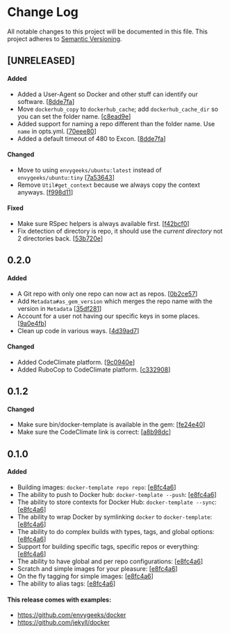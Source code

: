 # Change Log

All notable changes to this project will be documented in this file. This
project adheres to [Semantic Versioning](http://semver.org/).

## [UNRELEASED]
#### Added
- Added a User-Agent so Docker and other stuff can identify our software. [[8dde7fa][8dde7fa]]
- Move `dockerhub_copy` to `dockerhub_cache`; add `dockerhub_cache_dir` so you can set the folder name. [[c8ead9e][c8ead9e]]
- Added support for naming a repo different than the folder name.  Use `name` in opts.yml. [[70eee80][70eee80]]
- Added a default timeout of 480 to Excon. [[8dde7fa][8dde7fa]]

#### Changed
- Move to using `envygeeks/ubuntu:latest` instead of `envygeeks/ubuntu:tiny` [[7a53643][7a53643]]
- Remove `Util#get_context` because we always copy the context anyways. [[f998d11][f998d11]]

#### Fixed
- Make sure RSpec helpers is always available first. [[f42bcf0][f42bcf0]]
- Fix detection of directory is repo, it should use the *current directory* not 2 directories back. [[53b720e][53b720e]]

## 0.2.0
#### Added
- A Git repo with only one repo can now act as repos. [[0b2ce57][0b2ce57]]
- Add `Metadata#as_gem_version` which merges the repo name with the version in `Metadata` [[35df281][35df281]]
- Account for a user not having our specific keys in some places. [[9a0e4fb][9a0e4fb]]
- Clean up code in various ways. [[4d39ad7][4d39ad7]]

#### Changed
- Added CodeClimate platform. [[9c0940e][9c0940e]]
- Added RuboCop to CodeClimate platform. [[c332908][c332908]]

## 0.1.2
#### Changed
- Make sure bin/docker-template is available in the gem: [[fe24e40][fe24e40]]
- Make sure the CodeClimate link is correct: [[a8b98dc][a8b98dc]]

## 0.1.0
#### Added
- Building images: `docker-template repo repo`: [[e8fc4a6][e8fc4a6]]
- The ability to push to Docker hub: `docker-template --push`: [[e8fc4a6][e8fc4a6]]
- The ability to store contexts for Docker Hub: `docker-template --sync`: [[e8fc4a6][e8fc4a6]]
- The ability to wrap Docker by symlinking `docker` to `docker-template`: [[e8fc4a6][e8fc4a6]]
- The ability to do complex builds with types, tags, and global options: [[e8fc4a6][e8fc4a6]]
- Support for building specific tags, specific repos or everything: [[e8fc4a6][e8fc4a6]]
- The ability to have global and per repo configurations: [[e8fc4a6][e8fc4a6]]
- Scratch and simple images for your pleasure: [[e8fc4a6][e8fc4a6]]
- On the fly tagging for simple images: [[e8fc4a6][e8fc4a6]]
- The ability to alias tags: [[e8fc4a6][e8fc4a6]]

#### This release comes with examples:
- https://github.com/envygeeks/docker
- https://github.com/jekyll/docker

[e8fc4a6]: https://github.com/envygeeks/docker-template/commit/e8fc4a6524998d208cf595cf8c64465863548991
[fe24e40]: https://github.com/envygeeks/docker-template/commit/fe24e4062917868d8ea589c490cd5c9b0bf057a2
[a8b98dc]: https://github.com/envygeeks/docker-template/commit/a8b98dc9400d01573f9e333bb0877aa97cb7cf92
[c332908]: https://github.com/envygeeks/docker-template/commit/c3329088c639e5b9469e9ba45048f5123eedac84
[9c0940e]: https://github.com/envygeeks/docker-template/commit/9c0940e4b6db565ed63a669b8104ce907dd9e78c
[0b2ce57]: https://github.com/envygeeks/docker-template/commit/0b2ce5723d04112ba389831770c6ecd3e7f2dbce
[35df281]: https://github.com/envygeeks/docker-template/commit/35df281accd797afca1d6aafc6b82409d179dd01
[4d39ad7]: https://github.com/envygeeks/docker-template/commit/4d39ad7d95cde33aaf8f01178dbe73a9f1f14e73
[9a0e4fb]: https://github.com/envygeeks/docker-template/commit/9a0e4fb79405966f0fae288d6c9e7f38a80d764a
[53b720e]: https://github.com/envygeeks/docker-template/commit/53b720e1c6e8af6db65e6af7e5c59c86e2bd1d66
[8dde7fa]: https://github.com/envygeeks/docker-template/commit/8dde7fa9fd0867abf6602b87c28ff261adc2d06b
[70eee80]: https://github.com/envygeeks/docker-template/commit/70eee80907daec1a8b45207e3029b95c042204e6
[c8ead9e]: https://github.com/envygeeks/docker-template/commit/c8ead9e365e7dfc98555b1dedd7a5330790aec0c
[f42bcf0]: https://github.com/envygeeks/docker-template/commit/f42bcf097b03ccaf8f00dd09beb63c5bd84f1c93
[7a53643]: https://github.com/envygeeks/docker-template/commit/7a536431264dd726e087c860a05d0fdedb6a7410
[f998d11]: https://github.com/envygeeks/docker-template/commit/f998d11287365b236ef1f31634cc2661b529ba9f

